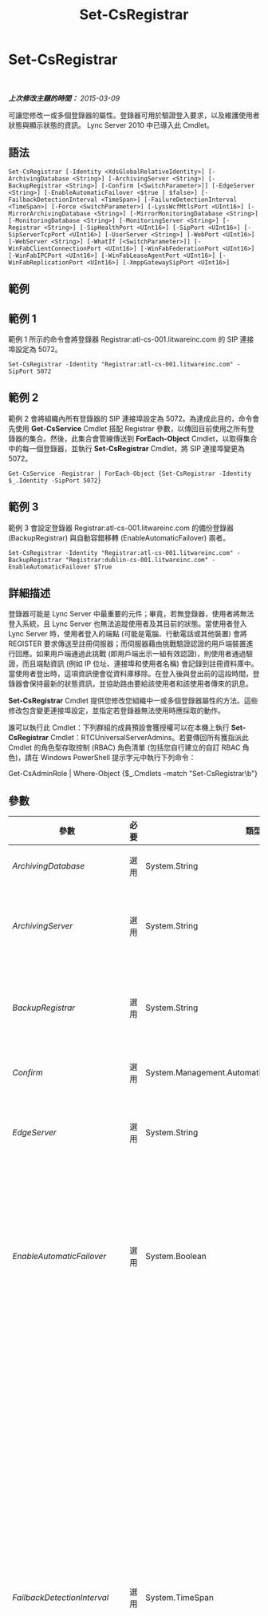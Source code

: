 ﻿---
title: Set-CsRegistrar
TOCTitle: Set-CsRegistrar
ms:assetid: e0c31acc-179c-4423-910e-8bd7807e6489
ms:mtpsurl: https://technet.microsoft.com/zh-tw/library/Gg398993(v=OCS.15)
ms:contentKeyID: 49292569
ms.date: 08/24/2015
mtps_version: v=OCS.15
ms.translationtype: HT
---

# Set-CsRegistrar

 

_**上次修改主題的時間：** 2015-03-09_

可讓您修改一或多個登錄器的屬性。登錄器可用於驗證登入要求，以及維護使用者狀態與顯示狀態的資訊。 Lync Server 2010 中已導入此 Cmdlet。

## 語法

    Set-CsRegistrar [-Identity <XdsGlobalRelativeIdentity>] [-ArchivingDatabase <String>] [-ArchivingServer <String>] [-BackupRegistrar <String>] [-Confirm [<SwitchParameter>]] [-EdgeServer <String>] [-EnableAutomaticFailover <$true | $false>] [-FailbackDetectionInterval <TimeSpan>] [-FailureDetectionInterval <TimeSpan>] [-Force <SwitchParameter>] [-LyssWcfMtlsPort <UInt16>] [-MirrorArchivingDatabase <String>] [-MirrorMonitoringDatabase <String>] [-MonitoringDatabase <String>] [-MonitoringServer <String>] [-Registrar <String>] [-SipHealthPort <UInt16>] [-SipPort <UInt16>] [-SipServerTcpPort <UInt16>] [-UserServer <String>] [-WebPort <UInt16>] [-WebServer <String>] [-WhatIf [<SwitchParameter>]] [-WinFabClientConnectionPort <UInt16>] [-WinFabFederationPort <UInt16>] [-WinFabIPCPort <UInt16>] [-WinFabLeaseAgentPort <UInt16>] [-WinFabReplicationPort <UInt16>] [-XmppGatewaySipPort <UInt16>]

## 範例

## 範例 1

範例 1 所示的命令會將登錄器 Registrar:atl-cs-001.litwareinc.com 的 SIP 連接埠設定為 5072。

    Set-CsRegistrar -Identity "Registrar:atl-cs-001.litwareinc.com" -SipPort 5072

## 範例 2

範例 2 會將組織內所有登錄器的 SIP 連接埠設定為 5072。為達成此目的，命令會先使用 **Get-CsService** Cmdlet 搭配 Registrar 參數，以傳回目前使用之所有登錄器的集合。然後，此集合會管線傳送到 **ForEach-Object** Cmdlet，以取得集合中的每一個登錄器，並執行 **Set-CsRegistrar** Cmdlet，將 SIP 連接埠變更為 5072。

    Get-CsService -Registrar | ForEach-Object {Set-CsRegistrar -Identity $_.Identity -SipPort 5072}

## 範例 3

範例 3 會設定登錄器 Registrar:atl-cs-001.litwareinc.com 的備份登錄器 (BackupRegistrar) 與自動容錯移轉 (EnableAutomaticFailover) 兩者。

    Set-CsRegistrar -Identity "Registrar:atl-cs-001.litwareinc.com" -BackupRegistrar "Registrar:dublin-cs-001.litwareinc.com" -EnableAutomaticFailover $True

## 詳細描述

登錄器可能是 Lync Server 中最重要的元件；畢竟，若無登錄器，使用者將無法登入系統，且 Lync Server 也無法追蹤使用者及其目前的狀態。當使用者登入 Lync Server 時，使用者登入的端點 (可能是電腦、行動電話或其他裝置) 會將 REGISTER 要求傳送至註冊伺服器；而伺服器藉由挑戰驗證認證的用戶端裝置進行回應。如果用戶端通過此挑戰 (即用戶端出示一組有效認證)，則使用者通過驗證，而且端點資訊 (例如 IP 位址、連接埠和使用者名稱) 會記錄到註冊資料庫中。當使用者登出時，這項資訊便會從資料庫移除。在登入後與登出前的這段時間，登錄器會保持最新的狀態資訊，並協助路由要給該使用者和該使用者傳來的訊息。

**Set-CsRegistrar** Cmdlet 提供您修改您組織中一或多個登錄器屬性的方法。這些修改包含變更連接埠設定，並指定若登錄器無法使用時應採取的動作。

誰可以執行此 Cmdlet：下列群組的成員預設會獲授權可以在本機上執行 **Set-CsRegistrar** Cmdlet：RTCUniversalServerAdmins。若要傳回所有獲指派此 Cmdlet 的角色型存取控制 (RBAC) 角色清單 (包括您自行建立的自訂 RBAC 角色)，請在 Windows PowerShell 提示字元中執行下列命令：

Get-CsAdminRole | Where-Object {$\_.Cmdlets –match "Set-CsRegistrar\\b"}

## 參數


<table>
<colgroup>
<col style="width: 25%" />
<col style="width: 25%" />
<col style="width: 25%" />
<col style="width: 25%" />
</colgroup>
<thead>
<tr class="header">
<th>參數</th>
<th>必要</th>
<th>類型</th>
<th>說明</th>
</tr>
</thead>
<tbody>
<tr class="odd">
<td><p><em>ArchivingDatabase</em></p></td>
<td><p>選用</p></td>
<td><p>System.String</p></td>
<td><p>Archiving Service 所使用之資料庫的服務識別。</p></td>
</tr>
<tr class="even">
<td><p><em>ArchivingServer</em></p></td>
<td><p>選用</p></td>
<td><p>System.String</p></td>
<td><p>要與登錄器相關聯之 封存伺服器 的服務位置。例如：-ArchivingServer &quot;ArchivingServer:atl-cs-001.litwareinc.com&quot;。</p></td>
</tr>
<tr class="odd">
<td><p><em>BackupRegistrar</em></p></td>
<td><p>選用</p></td>
<td><p>System.String</p></td>
<td><p>若此登錄器無法使用，要使用之登錄器的服務位置。例如：-BackupRegistrar &quot;Registrar:dublin-cs-001.litwareinc.com&quot;。</p></td>
</tr>
<tr class="even">
<td><p><em>Confirm</em></p></td>
<td><p>選用</p></td>
<td><p>System.Management.Automation.SwitchParameter</p></td>
<td><p>在執行命令前先提示確認。</p></td>
</tr>
<tr class="odd">
<td><p><em>EdgeServer</em></p></td>
<td><p>選用</p></td>
<td><p>System.String</p></td>
<td><p>要與登錄器相關聯之 Edge Server 的服務位置。例如：-EdgeServer &quot;EdgeServer:atl-edge-001.litwareinc.com&quot;。</p></td>
</tr>
<tr class="even">
<td><p><em>EnableAutomaticFailover</em></p></td>
<td><p>選用</p></td>
<td><p>System.Boolean</p></td>
<td><p>若為 True，當主要登錄器無法使用時，便會使用備份登錄器。若為 False，當主要登錄器無法使用時，不會使用備份登錄器。</p>
<p>此參數也會影響已使用備份登錄器註冊的使用者。如果此參數設定為 True，則會從備份登錄器捨棄這些使用者，若可使用該登錄器時，將在主要登錄器上重新註冊。</p></td>
</tr>
<tr class="odd">
<td><p><em>FailbackDetectionInterval</em></p></td>
<td><p>選用</p></td>
<td><p>System.TimeSpan</p></td>
<td><p>指定系統在檢查以查看變成無法使用的登錄器現在是否可以使用之前將等候的時間長度。如果您已將 EnableAutomaticFailover 設為 True，系統隨時會在登錄器變成無法使用時「容錯移轉」至備份登錄器。這只是表示系統將接管已登入失敗登錄器的使用者，並嘗試讓他們登入備份登錄器。</p>
<p>FailbackDetectionInterval 內容會指定系統在檢查以查看原本的登錄器是否可再次使用之前將等候的時間長度。如果可用， Lync Server 接著將嘗試「容錯回復」至該登錄器。「容錯回復」只是表示回復為最初使用的登錄器；換句話說，讓使用者登入回到其原本的登錄器。</p>
<p>請注意，容錯回復是一項只能自動進行的程序。您無法手動從一個登錄器容錯回復至另一個登錄器。</p>
<p>偵測時間間隔可設定為介於 30 秒至 84,400 秒 (24 小時) 之間的任何值；請使用「小時:分鐘:秒」格式來指定時間範圍。例如，這會設定時間間隔為 1 小時 15 分：- FailbackDetectionInterval 01:15:00。</p>
<p>除非您已指定了備份登錄器，否則無法使用此參數。</p></td>
</tr>
<tr class="even">
<td><p><em>FailureDetectionInterval</em></p></td>
<td><p>選用</p></td>
<td><p>System.TimeSpan</p></td>
<td><p>指定在決定登錄器無法使用時，系統將等候的時間間隔。如果已將 EnableAutomaticFailover 設定為 True，則系統將嘗試讓使用者改為登入備份登錄器。</p>
<p>偵測時間間隔可設定為介於 30 秒至 84,400 秒 (24 小時) 之間的任何值；請使用「小時:分鐘:秒」格式來指定時間範圍。例如，這會設定時間間隔為 1 小時 15 分：- FailureDetectionInterval 01:15:00。</p>
<p>除非您已指定了備份登錄器，否則無法使用此參數。</p></td>
</tr>
<tr class="odd">
<td><p><em>Force</em></p></td>
<td><p>選用</p></td>
<td><p>System.Management.Automation.SwitchParameter</p></td>
<td><p>隱藏執行命令時可能發生的非嚴重錯誤訊息。</p></td>
</tr>
<tr class="even">
<td><p><em>Identity</em></p></td>
<td><p>選用</p></td>
<td><p>Microsoft.Rtc.Management.Xds.XdsGlobalRelativeIdentity</p></td>
<td><p>要修改的登錄器服務位置。例如：-Identity &quot;Registrar:atl-cs-001.litwareinc.com&quot;。</p>
<p>請注意，當您在指定登錄器時，可以省略首碼 &quot;Registrar:&quot;。例如：-Identity &quot;atl-cs-001.litwareinc.com&quot;。</p></td>
</tr>
<tr class="odd">
<td><p><em>LyssWcfMtlsPort</em></p></td>
<td><p>選用</p></td>
<td><p>System.UInt16</p></td>
<td><p>Lync Storage Service (LYSS) 所使用的連接埠。預設值為 5077。</p></td>
</tr>
<tr class="even">
<td><p><em>MirrorArchivingDatabase</em></p></td>
<td><p>選用</p></td>
<td><p>System.String</p></td>
<td><p>Archiving Service 所使用之鏡像資料庫的服務識別。</p></td>
</tr>
<tr class="odd">
<td><p><em>MirrorMonitoringDatabase</em></p></td>
<td><p>選用</p></td>
<td><p>System.String</p></td>
<td><p>Monitoring Service 所使用之鏡像資料庫的服務識別。</p></td>
</tr>
<tr class="even">
<td><p><em>MonitoringDatabase</em></p></td>
<td><p>選用</p></td>
<td><p>System.String</p></td>
<td><p>要與登錄器相關聯之監控資料庫的服務識別。</p></td>
</tr>
<tr class="odd">
<td><p><em>MonitoringServer</em></p></td>
<td><p>選用</p></td>
<td><p>System.String</p></td>
<td><p>要與登錄器相關聯之 監控伺服器 的服務位置。例如：-MonitoringServer &quot;MonitoringServer:atl-cs-001.litwareinc.com&quot;。</p></td>
</tr>
<tr class="even">
<td><p><em>Registrar</em></p></td>
<td><p>選用</p></td>
<td><p>System.String</p></td>
<td><p>登錄器的服務位置。</p></td>
</tr>
<tr class="odd">
<td><p><em>SipHealthPort</em></p></td>
<td><p>選用</p></td>
<td><p>System.UInt16</p></td>
<td><p>用於監視伺服器狀況的連接埠。</p></td>
</tr>
<tr class="even">
<td><p><em>SipPort</em></p></td>
<td><p>選用</p></td>
<td><p>System.UInt16</p></td>
<td><p>用於 SIP (工作階段初始通訊協定) 流量的連接埠。</p></td>
</tr>
<tr class="odd">
<td><p><em>SipServerTcpPort</em></p></td>
<td><p>選用</p></td>
<td><p>System.UInt16</p></td>
<td><p>SIP 聆聽連接埠。預設值為 5060。</p></td>
</tr>
<tr class="even">
<td><p><em>UserServer</em></p></td>
<td><p>選用</p></td>
<td><p>System.String</p></td>
<td><p>要與登錄器相關聯之 使用者服務 伺服器的服務位置。例如：-UserServer &quot;UserServer:atl-cs-001.litwareinc.com&quot;。</p></td>
</tr>
<tr class="odd">
<td><p><em>WebPort</em></p></td>
<td><p>選用</p></td>
<td><p>System.UInt16</p></td>
<td><p>用於與 Web 伺服器進行通訊的連接埠。</p></td>
</tr>
<tr class="even">
<td><p><em>WebServer</em></p></td>
<td><p>選用</p></td>
<td><p>System.String</p></td>
<td><p>要與登錄器相關聯之 Web 伺服器的服務位置。例如：-WebServer &quot;WebServer:atl-cs-001.litwareinc.com&quot;。</p></td>
</tr>
<tr class="odd">
<td><p><em>WhatIf</em></p></td>
<td><p>選用</p></td>
<td><p>System.Management.Automation.SwitchParameter</p></td>
<td><p>說明執行命令時若不實際執行命令的後果。</p></td>
</tr>
<tr class="even">
<td><p><em>WinFabClientConnectionPort</em></p></td>
<td><p>選用</p></td>
<td><p>System.UInt16</p></td>
<td><p>用於 Windows Fabric 之用戶端連線的連接埠。預設值為 5092。</p></td>
</tr>
<tr class="odd">
<td><p><em>WinFabFederationPort</em></p></td>
<td><p>選用</p></td>
<td><p>System.UInt16</p></td>
<td><p>用於 Windows Fabric 同盟的連接埠。同盟是指 Windows Fabric 路由訊息的程序。預設值為 5090。</p></td>
</tr>
<tr class="even">
<td><p><em>WinFabIPCPort</em></p></td>
<td><p>選用</p></td>
<td><p>System.UInt16</p></td>
<td><p>Windows Fabric 用於處理序間通訊 (IPC) 的連接埠。IPC 是可讓程序中多個執行緒交換資料的技術。預設值為 5093。</p></td>
</tr>
<tr class="odd">
<td><p><em>WinFabLeaseAgentPort</em></p></td>
<td><p>選用</p></td>
<td><p>System.UInt16</p></td>
<td><p>Windows Fabric 租用代理使用的連接埠。租用代理可用來與核心層級的租用驅動程式互動。預設值為 5091。</p></td>
</tr>
<tr class="even">
<td><p><em>WinFabReplicationPort</em></p></td>
<td><p>選用</p></td>
<td><p>System.UInt16</p></td>
<td><p>用於 Windows Fabric 複寫的連接埠。 Lync Server 2013使用 Windows Fabric 將會議目錄複寫至登錄器集區內的所有前端伺服器。預設值為 5094。</p></td>
</tr>
<tr class="odd">
<td><p><em>XmppGatewaySipPort</em></p></td>
<td><p>選用</p></td>
<td><p>System.UInt16</p></td>
<td><p>與登錄器相關聯之 XMPP 閘道使用的連接埠。Extensible Messaging and Presence Protocol (XMPP) 是使用 XML 交換訊息的開放標準通訊協定。允許的合作夥伴是指 IM 和目前狀態提供者，其使用者可與您的 Lync Server 使用者交換立即訊息和目前狀態資訊。預設值為 5098。</p></td>
</tr>
</tbody>
</table>


## 輸入類型

無。 **Set-CsRegistrar** Cmdlet 不接受管線傳送的輸入。

## 傳回類型

**Set-CsRegistrar** Cmdlet 不會傳回任何物件或值，而會修改現有的 Microsoft.Rtc.Management.Xds.DisplayRegistrar 物件執行個體。

## 請參閱

#### 其他資源

[Get-CsService](get-csservice.md)

